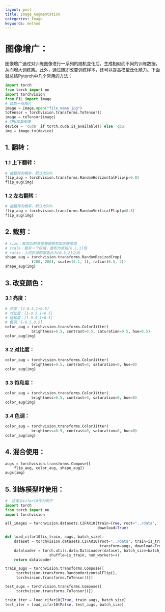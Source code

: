 ```yaml
---
layout: post
title: Image_Augmentation
categories: Image
keywords: method
---
```


# 图像增广：

图像增广通过对训练图像进行一系列的随机变化后，生成相似而不同的训练数据，从而增大训练集。此外，通过随即改变训练样本，还可以提高模型泛化能力。下面就总结Pytorch中几个常用的方法：

```python
import torch
from torch import nn
import torchvision
from PIL import Image
# 读取一张图片
image = Image.open("file_name.jpg")
toTensor = torchvision.transforms.ToTensor()
image = toTensor(image)
# GPU加载图像
device = 'cuda' if torch.cuda.is_available() else 'cpu'
img = image.to(device)
```

## 1. 翻转：

### 1.1 上下翻转：

```python
# 被翻转的概率，默认为50%
flip_aug = torchvision.transforms.RandomHorizontalFlip(p=0.8)
flip_aug(img)
```

### 1.2 左右翻转：

```python
# 被翻转的概率，默认为50%
flip_aug = torchvision.transforms.RandomVerticalFlip(p=0.8)
flip_aug(img)
```

## 2. 裁剪：

```python
# size：裁剪后的高宽被缩放到固定像素值
# scale：裁剪一个区域，面积为原始[0.1,1]倍
# ratio：上述区域的宽高比为[0.5,2]之间
shape_aug = torchvision.transforms.RandomResizedCrop(
    		(200, 200), scale=(0.1, 1), ratio=(0.5, 2))
shape_aug(img)
```

## 3. 改变颜色：

### 3.1 亮度：

```python
# 亮度：[1-0.5,1+0.5]
# 对比度：[1-0.5,1+0.5]
# 饱和度：[1-0.5,1+0.5]
# 色调：[-0.5,0.5]
color_aug = torchvision.transforms.ColorJitter(
    		brightness=0.5, contrast=0.5, saturation=0.5, hue=0.5)
color_aug(img)
```

### 3.2 对比度：

```python
color_aug = torchvision.transforms.ColorJitter(
    		brightness=0.5, contrast=0, saturation=0, hue=0)
color_aug(img)
```

### 3.3 饱和度：

```python
color_aug = torchvision.transforms.ColorJitter(
    		brightness=0.5, contrast=0, saturation=0, hue=0)
color_aug(img)
```

### 3.4 色调：

```python
color_aug = torchvision.transforms.ColorJitter(
    		brightness=0.5, contrast=0, saturation=0, hue=0)
color_aug(img)
```

## 4. 混合使用：

```python
augs = torchvision.transforms.Compose([
    flip_aug, color_aug, shape_aug])
augs(img)
```

## 5. 训练模型时使用：

```python
#  这里以cifar10作为例子
import torch
from torch import nn
import torchvision

all_images = torchvision.datasets.CIFAR10(train=True, root="../data",
                                          download=True)

def load_cifar10(is_train, augs, batch_size):
    dataset = torchvision.datasets.CIFAR10(root="../data", train=is_train,
                                           transform=augs, download=True)
    dataloader = torch.utils.data.DataLoader(dataset, batch_size=batch_size,
                    shuffle=is_train, num_workers=4)
    return dataloader

train_augs = torchvision.transforms.Compose([
     torchvision.transforms.RandomHorizontalFlip(),
     torchvision.transforms.ToTensor()])

test_augs = torchvision.transforms.Compose([
     torchvision.transforms.ToTensor()])

train_iter = load_cifar10(True, train_augs, batch_size)
test_iter = load_cifar10(False, test_augs, batch_size)
```
